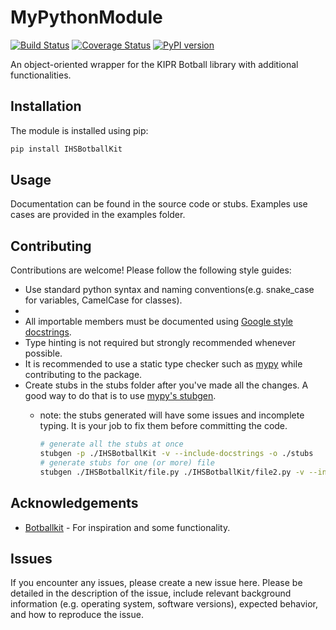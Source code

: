 # MyPythonModule

[![Build Status](https://travis-ci.com/yourusername/MyPythonModule.svg?branch=main)](https://travis-ci.com/yourusername/MyPythonModule)
[![Coverage Status](https://coveralls.io/repos/github/yourusername/MyPythonModule/badge.svg?branch=main)](https://coveralls.io/github/yourusername/MyPythonModule?branch=main)
[![PyPI version](https://badge.fury.io/py/MyPythonModule.svg)](https://badge.fury.io/py/MyPythonModule)

An object-oriented wrapper for the KIPR Botball library with additional functionalities.

## Installation

The module is installed using pip:

```bash
pip install IHSBotballKit
```

## Usage

Documentation can be found in the source code or stubs. Examples use cases are provided in the examples folder.

## Contributing

Contributions are welcome! Please follow the following style guides:

- Use standard python syntax and naming conventions(e.g. snake_case for variables, CamelCase for classes).
-
- All importable members must be documented using [Google style docstrings](https://sphinxcontrib-napoleon.readthedocs.io/en/latest/example_google.html).
- Type hinting is not required but strongly recommended whenever possible.
- It is recommended to use a static type checker such as [mypy](https://mypy.readthedocs.io/en/stable/) while contributing to the package.
- Create stubs in the stubs folder after you've made all the changes. A good way to do that is to use [mypy's stubgen](https://mypy.readthedocs.io/en/stable/stubgen.html).
  - note: the stubs generated will have some issues and incomplete typing. It is your job to fix them before committing the code.

    ```bash
    # generate all the stubs at once
    stubgen -p ./IHSBotballKit -v --include-docstrings -o ./stubs
    # generate stubs for one (or more) file
    stubgen ./IHSBotballKit/file.py ./IHSBotballKit/file2.py -v --include-docstrings -0 ./stubs
    ```

## Acknowledgements

- [Botballkit](https://pypi.org/project/BotballKit/) - For inspiration and some functionality.

## Issues

If you encounter any issues, please create a new issue here. Please be detailed in the description of the issue, include relevant background information (e.g. operating system, software versions), expected behavior, and how to reproduce the issue.
